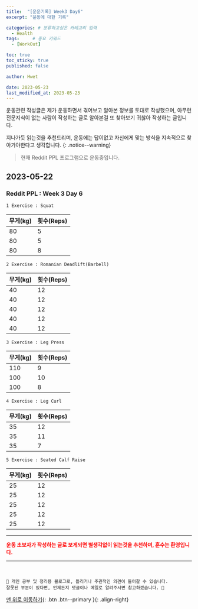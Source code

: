 ```yaml
---
title:  "[운운기록] Week3 Day6"  
excerpt: "운동에 대한 기록"

categories: # 분류하고싶은 카테고리 입력
  - Health
tags:     # 중요 키워드
  - [WorkOut]

toc: true
toc_sticky: true
published: false

author: Hwet

date: 2023-05-23
last_modified_at: 2023-05-23
---
```


운동관련 작성글은 제가 운동하면서 겪어보고 알아본 정보를 토대로 작성했으며, 아무런 전문지식이 없는 사람이 작성하는 글로 알아본걸 또 찾아보기 귀찮아 작성하는 글입니다.

지나가듯 읽는것을 추천드리며, 운동에는 답이없고 자신에게 맞는 방식을 지속적으로 찾아가야한다고 생각합니다.
{: .notice--warning}

> 현재 Reddit PPL 프로그램으로 운동중입니다.

## 2023-05-22 

### Reddit PPL : Week 3 Day 6

`1 Exercise : Squat`

| 무게(kg) | 횟수(Reps) |
|----|----|
| 80 | 5  |
| 80 | 5  | 
| 80 | 8  | 


`2 Exercise : Romanian Deadlift(Barbell)`

| 무게(kg) | 횟수(Reps) |
|--------|----------|
| 40     | 12       |
| 40     | 12       | 
| 40     | 12       |
| 40     | 12       | 
| 40     | 12       |


`3 Exercise : Leg Press`

| 무게(kg) | 횟수(Reps) |
|--------|----------|
| 110    | 9        |
| 100    | 10       | 
| 100    | 8        | 


`4 Exercise : Leg Curl`

| 무게(kg) | 횟수(Reps) |
|--------|----------|
| 35     | 12       |
| 35    | 11       | 
| 35    | 7        | 


`5 Exercise : Seated Calf Raise`

| 무게(kg) | 횟수(Reps) |
|--------|----------|
| 25     | 12       |
| 25     | 12       |
| 25     | 12       |
| 25     | 12       |
| 25     | 12       |





***

<strong style="color:red">운동 초보자가 작성하는 글로 보게되면 별생각없이 읽는것을 추천하며, 훈수는 환영입니다.</strong>



***
<br>
    
    📢 개인 공부 및 정리용 블로그로, 틀리거나 주관적인 의견이 들어갈 수 있습니다.
    잘못된 부분이 있다면, 언제든지 댓글이나 메일로 알려주시면 참고하겠습니다. 🔔

[맨 위로 이동하기](#){: .btn .btn--primary }{: .align-right}